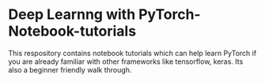 # Deep Learnng with PyTorch-Notebook-tutorials
This respository contains notebook tutorials which can help learn PyTorch if you are already familiar with other frameworks like tensorflow, keras. Its also a beginner friendly walk through.
